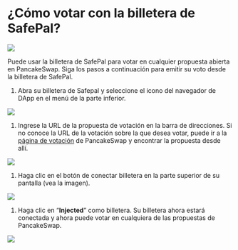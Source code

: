 # ¿Cómo votar con la billetera de SafePal?

![](../../../.gitbook/assets/0)

Puede usar la billetera de SafePal para votar en cualquier propuesta abierta en PancakeSwap. Siga los pasos a continuación para emitir su voto desde la billetera de SafePal.

1. Abra su billetera de Safepal y seleccione el icono del navegador de DApp en el menú de la parte inferior.

![](<../../../.gitbook/assets/1 (1)>)

1. Ingrese la URL de la propuesta de votación en la barra de direcciones. Si no conoce la URL de la votación sobre la que desea votar, puede ir a la [página de votación](https://voting.pancakeswap.finance/) de PancakeSwap y encontrar la propuesta desde allí.

![](<../../../.gitbook/assets/2 (1)>)

1. Haga clic en el botón de conectar billetera en la parte superior de su pantalla (vea la imagen).

![](<../../../.gitbook/assets/3 (1)>)

1. Haga clic en “**Injected**” como billetera. Su billetera ahora estará conectada y ahora puede votar en cualquiera de las propuestas de PancakeSwap.

![](<../../../.gitbook/assets/4 (1)>)
